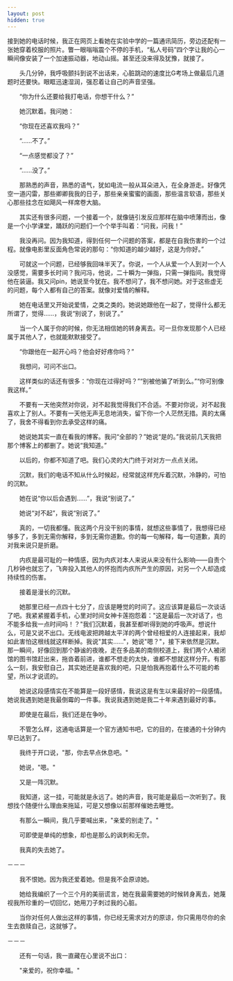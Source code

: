 ```yaml
---
layout: post
hidden: true
---
```


接到她的电话时候，我正在网页上看她在实验中学的一篇通讯简历，旁边还配有一张她穿着校服的照片。瞥一眼嗡嗡震个不停的手机，“私人号码”四个字让我的心一瞬间像安装了一个加速振动器，地动山摇。甚至还没来得及犹豫，就接了。

　　头几分钟，我呼吸颤抖到说不出话来，心脏跳动的速度比G考场上做最后几道题时还要快。眼眶迅速湿润，强忍着让自己的声音坚强。

　　“你为什么还要给我打电话，你想干什么？”

　　她沉默着。我问她：

　　“你现在还喜欢我吗？”

　　“……不了。”

　　“一点感觉都没了？”

　　“……没了。”

　　那熟悉的声音，熟悉的语气，犹如电流一般从耳朵进入，在全身游走。好像凭空一道闪雷，那些卿卿我我的日子，那些亲亲蜜蜜的画面，那些温言软语，那些关心那些挂念在如飓风一样席卷大脑。

　　其实还有很多问题，一个接着一个，就像链引发反应那样在脑中喷薄而出，像是一个小学课堂，踊跃的问题们一个个举手叫着：“问我，问我！”

　　我没再问。因为我知道，得到任何一个问题的答案，都是在自我伤害的一个过程。就像电影里反面角色常说的那句：“你知道的越少越好，这是为你好。”

　　可就这一个问题，已经够我回味半天了。你说，一个人从爱一个人到对一个人没感觉，需要多长时间？我问冯，他说，二十瞬为一弹指，只需一弹指间。我觉得他在装逼。我又问pin，她说至今犹在。我不想问了，我不想问她。对于这些虚无的问题，每个人都有自己的答案。就像对爱情的解释。

　　她在电话里又开始说爱情，之类之类的。她说她跟他在一起了，觉得什么都无所谓了，觉得……，我说“别说了，别说了。”

　　当一个人属于你的时候，你无法相信她的转身离去。可一旦你发现那个人已经属于其他人了，也就能默默接受了。

　　“你跟他在一起开心吗？他会好好疼你吗？”

　　我想问，可问不出口。

　　这样类似的话还有很多：“你现在过得好吗？”“别被他骗了听到么。”“你可别像我这样。”

　　不要有一天他突然对你说，对不起我觉得我们不合适。不要对你说，对不起我喜欢上了别人。不要有一天他无声无息地消失，留下你一个人茫然无措。真的太痛了，我舍不得看到你去承受这样的痛。

　　她说她其实一直在看我的博客。我问“全部的？”她说“是的。”我说前几天我把那个博客上的都删了。她说“我知道。”

　　以后的，你都不知道了吧。我们心灵的大门终于对对方一点点关闭。

　　沉默，我们的电话不知从什么时候起，经常就这样充斥着沉默，冷静的，可怕的沉默。

　　她在说“你以后会遇到……”，我说“别说了。”

　　她说“对不起”，我说“别说了。”

　　真的，一切我都懂。我这两个月没干别的事情，就想这些事情了，我想得已经够多了，多到无需你解释，多到无需你道歉。你的每一句解释，每一句道歉，真的对我来说只是折磨。

　　内疚是最可耻的一种情感，因为内疚对本人来说从来没有什么影响——自责个几秒钟也就忘了，飞奔投入其他人的怀抱而内疚所产生的原因，对另一个人却造成持续性的伤害。

　　接着是漫长的沉默。

　　她那里已经一点四十七分了，应该是睡觉的时间了。这应该算是最后一次谈话了吧。我紧紧握着手机，心里对时间女神卡莲抱怨着："这是最后一次对话了，也不能多给我一点时间吗！？"我们沉默着，我甚至都听得到她的呼吸声。想说什么，可是又说不出口。无线电波把跨越太平洋的两个曾经相爱的人连接起来，我却如此害怕这根线就这样断掉。我说"其实……"，她说"嗯？"，接下来依然是沉默。那一瞬间，好像回到那个静谧的夜晚，走在多品美的南侧校道上，我们两个人被闭馆的图书馆赶出来，拖沓着前进，谁都不想走的太快，谁都不想就这样分开。有那么一刻，我安慰自己，其实她还是喜欢我的吧，只是怕我再抱着什么不可能的希望，所以才说谎的。

　　她说这段感情实在不能算是一段好感情，我说这是有生以来最好的一段感情。她说我遇到她是我最倒霉的一件事。我说我遇到她是我二十年来遇到最好的事。

　　即使是在最后，我们还是在争吵。

　　不管怎么样，这通电话算是一个官方通知书吧，它的目的，在接通的十分钟内早已达到了。

　　我终于开口说，"那，你去早点休息吧。"

　　她说，"嗯。"

　　又是一阵沉默。

　　我知道，这一挂，可能就是永远了。她的声音，我可能是最后一次听到了。我想找个随便什么理由来拖延，可是又想像以前那样催她去睡觉。

　　有那么一瞬间，我几乎要喊出来，"亲爱的别走了。"

　　可即使是单纯的想象，却也是那么的讽刺和无奈。

　　我真的失去她了。

－－－

　　我不恨她。因为我还爱着她。但是我不会原谅她。

　　她给我编织了一个三个月的美丽谎言，她在我最需要她的时候转身离去，她蔑视我所珍重的一切回忆，她用刀子刺过我的心脏。

　　当你对任何人做出这样的事情，你已经无需求对方的原谅，你只需用尽你的余生去救赎自己，这就够了。

－－－

　　还有一句话，我一直藏在心里说不出口：

　　"亲爱的，祝你幸福。"